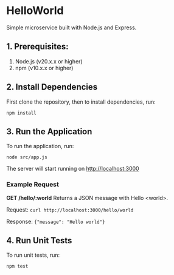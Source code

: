 # HelloWorld
 Simple microservice built with Node.js and Express.

## 1. Prerequisites:
1. Node.js (v20.x.x or higher)
2. npm (v10.x.x or higher)

 
 ## 2. Install Dependencies
 First clone the repository, then to install dependencies, run:
 
 `npm install`


 ## 3. Run the Application
 To run the application, run:

 `node src/app.js`
 
 The server will start running on [http://localhost:3000](http://localhost:3000)


   ### Example Request
   **GET /hello/:world** Returns a JSON message with Hello \<world\>.
   
   Request: `curl http://localhost:3000/hello/world`

   Response: `{"message": "Hello world"}`


   ## 4. Run Unit Tests
   To run unit tests, run:

   `npm test`



   
 
